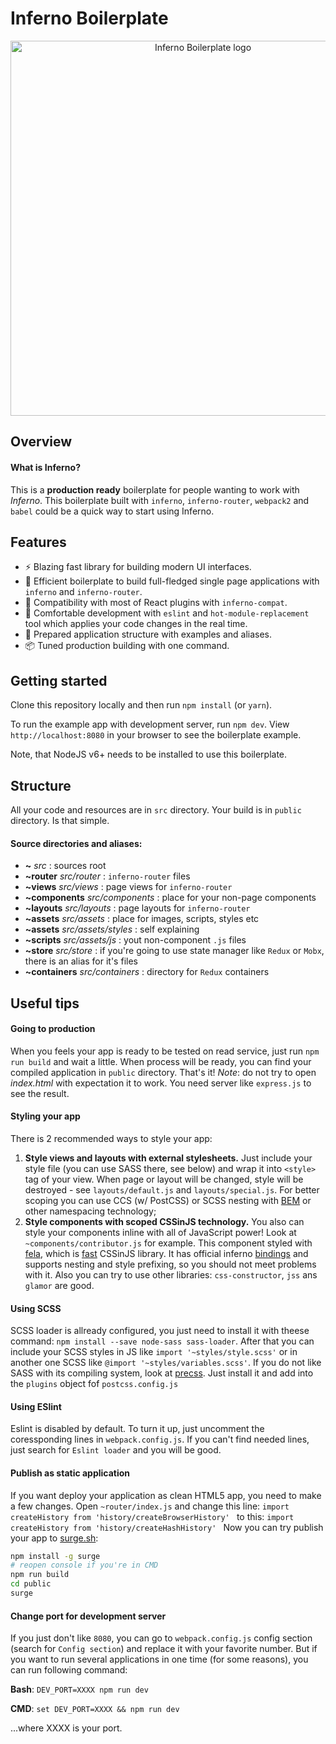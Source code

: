 # Inferno Boilerplate

<p align="center">
  <img src="https://image.ibb.co/jRzc7k/logo.png" alt="Inferno Boilerplate logo" width="600" />
</p>

## Overview

#### What is Inferno?
This is a **production ready** boilerplate for people wanting to work with *Inferno*. This boilerplate built with `inferno`, `inferno-router`, `webpack2` and `babel` could be a quick way to start using Inferno.

## Features
- :zap: Blazing fast library for building modern UI interfaces.
- :wrench: Efficient boilerplate to build full-fledged single page applications with `inferno` and `inferno-router`.
- :rocket: Compatibility with most of React plugins with `inferno-compat`.
- :gem: Comfortable development with `eslint` and `hot-module-replacement` tool which applies your code changes in the real time.
- :open_file_folder: Prepared application structure with examples and aliases.
- :package: Tuned production building with one command.

## Getting started

Clone this repository locally and then run `npm install` (or `yarn`).

To run the example app with development server, run `npm dev`. View `http://localhost:8080` in your browser to see the boilerplate example.

Note, that NodeJS v6+ needs to be installed to use this boilerplate.

## Structure
All your code and resources are in `src` directory. Your build is in `public` directory. Is that simple.
#### Source directories and aliases:
- **~** *src* : sources root
- **~router** *src/router* : `inferno-router` files
- **~views** *src/views* : page views for `inferno-router`
- **~components** *src/components* : place for your non-page components
- **~layouts** *src/layouts* : page layouts for `inferno-router`
- **~assets** *src/assets* : place for images, scripts, styles etc
- **~assets** *src/assets/styles* : self explaining
- **~scripts** *src/assets/js* : yout non-component `.js` files 
- **~store** *src/store* : if you're going to use state manager like `Redux` or `Mobx`, there is an alias for it's files
- **~containers** *src/containers* : directory for `Redux` containers

## Useful tips
#### Going to production
When you feels your app is ready to be tested on read service, just run `npm run build` and wait a little. When process will be ready, you can find your compiled application in `public` directory. That's it!
*Note*: do not try to open *index.html* with expectation it to work. You need server like `express.js` to see the result.

#### Styling your app
There is 2 recommended ways to style your app:
1. **Style views and layouts with external stylesheets.**
Just include your style file (you can use SASS there, see below) and wrap it into `<style>` tag of your view. When page or layout will be changed, style will be destroyed - see `layouts/default.js` and `layouts/special.js`.
For better scoping you can use CCS (w/ PostCSS) or SCSS nesting with [BEM](https://en.bem.info/) or other namespacing technology;
2. **Style components with scoped CSSinJS technology.**
You also can style your components inline with all of JavaScript power! Look at `~components/contributor.js` for example. This component styled with [fela](fela.js.org), which is [fast](https://github.com/hellofresh/css-in-js-perf-tests) CSSinJS library. It has official inferno [bindings](https://github.com/rofrischmann/fela/tree/master/packages/inferno-fela) and supports nesting and style prefixing, so you should not meet problems with it. Also you can try to use other libraries: `css-constructor`, `jss` ans `glamor` are good.

#### Using SCSS
SCSS loader is allready configured, you just need to install it with theese command: `npm install --save node-sass sass-loader`.
After that you can include your SCSS styles in JS like `import '~styles/style.scss'` or in another one SCSS like `@import '~styles/variables.scss'`.
If you do not like SASS with its compiling system, look at [precss](https://github.com/jonathantneal/precss). Just install it and add into the `plugins` object fof `postcss.config.js`

#### Using ESlint
Eslint is disabled by default. To turn it up, just uncomment the coressponding lines in `webpack.config.js`.
If you can't find needed lines, just search for `Eslint loader` and you will be good.

#### Publish as static application
If you want deploy your application as clean HTML5 app, you need to make a few changes. Open `~router/index.js` and change this line:
`import createHistory from 'history/createBrowserHistory'
`
to this:
`import createHistory from 'history/createHashHistory'
`
Now you can try publish your app to [surge.sh](https://surge.sh/):
```bash
npm install -g surge
# reopen console if you're in CMD
npm run build
cd public
surge
```

#### Change port for development server
If you just don't like `8080`, you can go to `webpack.config.js` config section (search for `Config section`) and replace it with your favorite number. But if you want to run several applications in one time (for some reasons), you can run following command:

**Bash**: `DEV_PORT=XXXX npm run dev`

**CMD**: `set DEV_PORT=XXXX && npm run dev`

...where XXXX is your port.
